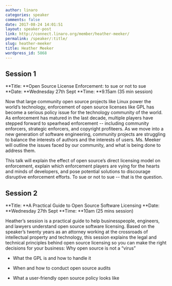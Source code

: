 ```yaml
---
author: linaro
categories: speaker
comments: false
date: 2017-08-24 14:01:51
layout: speaker-post
link: http://connect.linaro.org/member/heather-meeker/
permalink: /speaker/:title/
slug: heather-meeker
title: Heather Meeker
wordpress_id: 5868
---
```


## Session 1


**Title: **Open Source License Enforcement: to sue or not to sue
**Date: **Wednesday 27th Sept
**Time: **9.15am (35 min session)

Now that large community open source projects like Linux power the world’s technology, enforcement of open source licenses like GPL has become a serious policy issue for the technology community of the world. As enforcement has matured in the last decade, multiple players have stepped forward to spearhead enforcement -- including community enforcers, strategic enforcers, and copyright profiteers. As we move into a new generation of software engineering, community projects are struggling to balance the interests of authors and the interests of users. Ms. Meeker will outline the issues faced by our community, and what is being done to address them.

This talk will explain the effect of open source’s direct licensing model on enforcement, explain which enforcement players are vying for the hearts and minds of developers, and pose potential solutions to discourage disruptive enforcement efforts. To sue or not to sue -- that is the question.


## Session 2


**Title: **A Practical Guide to Open Source Software Licensing
**Date: **Wednesday 27th Sept
**Time: **10am (25 mins session)

Heather’s session is a practical guide to help businesspeople, engineers, and lawyers understand open source software licensing. Based on the speaker’s twenty years as an attorney working at the crossroads of intellectual property and technology, this session explains the legal and technical principles behind open source licensing so you can make the right decisions for your business:
Why open source is not a “virus”



 	
  * What the GPL is and how to handle it

 	
  * When and how to conduct open source audits

 	
  * What a user-friendly open source policy looks like